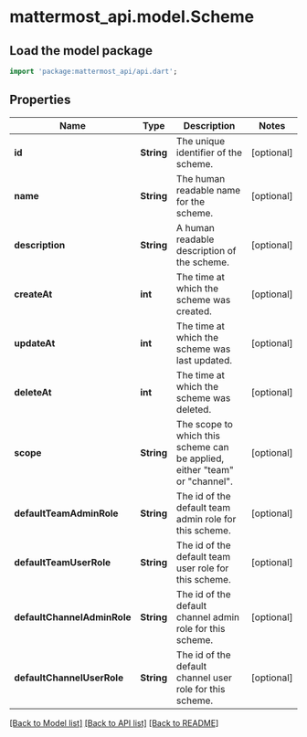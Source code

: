 # mattermost_api.model.Scheme

## Load the model package
```dart
import 'package:mattermost_api/api.dart';
```

## Properties
Name | Type | Description | Notes
------------ | ------------- | ------------- | -------------
**id** | **String** | The unique identifier of the scheme. | [optional] 
**name** | **String** | The human readable name for the scheme. | [optional] 
**description** | **String** | A human readable description of the scheme. | [optional] 
**createAt** | **int** | The time at which the scheme was created. | [optional] 
**updateAt** | **int** | The time at which the scheme was last updated. | [optional] 
**deleteAt** | **int** | The time at which the scheme was deleted. | [optional] 
**scope** | **String** | The scope to which this scheme can be applied, either \"team\" or \"channel\". | [optional] 
**defaultTeamAdminRole** | **String** | The id of the default team admin role for this scheme. | [optional] 
**defaultTeamUserRole** | **String** | The id of the default team user role for this scheme. | [optional] 
**defaultChannelAdminRole** | **String** | The id of the default channel admin role for this scheme. | [optional] 
**defaultChannelUserRole** | **String** | The id of the default channel user role for this scheme. | [optional] 

[[Back to Model list]](../README.md#documentation-for-models) [[Back to API list]](../README.md#documentation-for-api-endpoints) [[Back to README]](../README.md)


